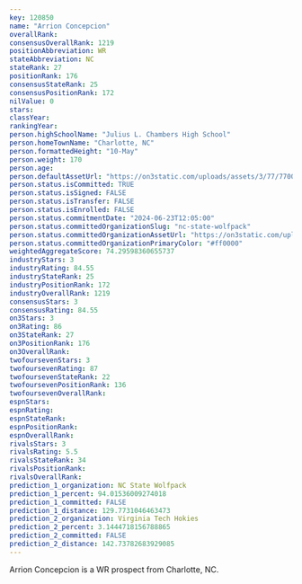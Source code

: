 ```yaml
---
key: 120850
name: "Arrion Concepcion"
overallRank: 
consensusOverallRank: 1219
positionAbbreviation: WR
stateAbbreviation: NC
stateRank: 27
positionRank: 176
consensusStateRank: 25
consensusPositionRank: 172
nilValue: 0
stars: 
classYear: 
rankingYear: 
person.highSchoolName: "Julius L. Chambers High School"
person.homeTownName: "Charlotte, NC"
person.formattedHeight: "10-May"
person.weight: 170
person.age: 
person.defaultAssetUrl: "https://on3static.com/uploads/assets/3/77/77003.jpg"
person.status.isCommitted: TRUE
person.status.isSigned: FALSE
person.status.isTransfer: FALSE
person.status.isEnrolled: FALSE
person.status.commitmentDate: "2024-06-23T12:05:00"
person.status.committedOrganizationSlug: "nc-state-wolfpack"
person.status.committedOrganizationAssetUrl: "https://on3static.com/uploads/assets/80/150/150080.svg"
person.status.committedOrganizationPrimaryColor: "#ff0000"
weightedAggregateScore: 74.29598360655737
industryStars: 3
industryRating: 84.55
industryStateRank: 25
industryPositionRank: 172
industryOverallRank: 1219
consensusStars: 3
consensusRating: 84.55
on3Stars: 3
on3Rating: 86
on3StateRank: 27
on3PositionRank: 176
on3OverallRank: 
twofoursevenStars: 3
twofoursevenRating: 87
twofoursevenStateRank: 22
twofoursevenPositionRank: 136
twofoursevenOverallRank: 
espnStars: 
espnRating: 
espnStateRank: 
espnPositionRank: 
espnOverallRank: 
rivalsStars: 3
rivalsRating: 5.5
rivalsStateRank: 34
rivalsPositionRank: 
rivalsOverallRank: 
prediction_1_organization: NC State Wolfpack
prediction_1_percent: 94.01536009274018
prediction_1_committed: FALSE
prediction_1_distance: 129.7731046463473
prediction_2_organization: Virginia Tech Hokies
prediction_2_percent: 3.1444718156788865
prediction_2_committed: FALSE
prediction_2_distance: 142.73782683929085
---
```

Arrion Concepcion is a WR prospect from Charlotte, NC.